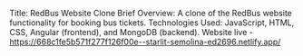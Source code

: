 Title: RedBus Website Clone 
Brief Overview: A clone of the RedBus website functionality for booking bus tickets.
Technologies Used: JavaScript, HTML, CSS, Angular (frontend), and MongoDB (backend).
Website live -https://668c1fe5b571f277f126f00e--starlit-semolina-ed2696.netlify.app/
